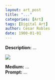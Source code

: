 ```yaml
---
layout: art_post
title: "..."
categories: [Art]
tags: [Digital Art]
author: César Robles
date: 1900-01-01
---
```

**Description:** ...

![](/imag/digital_art/...)

**Medium:** ...\
**Prompt:** ...
